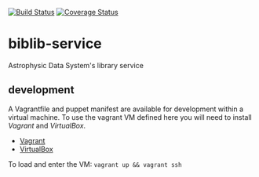 [![Build Status](https://travis-ci.org/jonnybazookatone/biblib-service.svg?branch=master)](https://travis-ci.org/jonnybazookatone/biblib-service)
[![Coverage Status](https://coveralls.io/repos/jonnybazookatone/biblib-service/badge.svg)](https://coveralls.io/r/jonnybazookatone/biblib-service)

# biblib-service

Astrophysic Data System's library service 

## development

A Vagrantfile and puppet manifest are available for development within a virtual machine. To use the vagrant VM defined here you will need to install *Vagrant* and *VirtualBox*. 

  * [Vagrant](https://docs.vagrantup.com)
  * [VirtualBox](https://www.virtualbox.org)

To load and enter the VM: `vagrant up && vagrant ssh`
